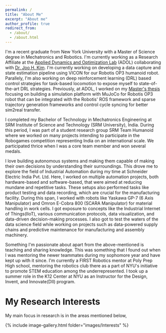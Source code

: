 ```yaml
---
permalink: /
title: "About Me"
excerpt: "About me"
author_profile: true
redirect_from: 
  - /about/
  - /about.html
---
```

I'm a recent graduate from New York University with a Master of Science degree in Mechatronics and Robotics. I'm currently working as a Research Affiliate at the [Applied Dynamics and Optimization Lab](https://wp.nyu.edu/adol/) (ADOL) collaborating with [Dr. Joo H. Kim](https://engineering.nyu.edu/faculty/joo-h-kim). I'm currently working on developing a data capture and state estimation pipeline using VICON for our Robotis OP3 humanoid robot. Parallely, I'm also working on deep reinforcement learning (DRL) based control strategies for task-based locomotion to expose myself to state-of-the-art DRL strategies. Previously, at ADOL, I worked on my [Master's thesis]() focusing on building a simulation platform with MuJoCo for Robotis OP3 robot that can be integrated with the Robotis' ROS framework and sparse trajectory generation frameworks and control cycle syncing for better sim2real transfer.  

I completed my Bachelor of Technology in Mechatronics Engineering at SRM Institute of Science and Technology (SRM University), India. During this period, I was part of a student research group SRM Team Humanoid where we worked on many projects intending to participate in the Robogames competition representing India on an international scale. We participated thrice when I was a core team member and won several medals.  

I love building autonomous systems and making them capable of making their own decisions by understanding their surroundings. This drove me to explore the field of Industrial Automation during my time at Schneider Electric India Pvt. Ltd. Here, I worked on multiple automation projects, both hardware-based and software-based, that were aimed at reducing mundane and repetitive tasks. These setups also performed tasks like product testing and data recording, which are crucial for the manufacturing facility. During this span, I worked with robots like Yaskawa GP-7 (6 Axis Manipulator) and Omron E-Cobra 800 (SCARA Manipulator) for material handling in work cells. I got exposure to concepts like the Industrial Internet of Things(IIoT), various communication protocols, data visualization, and data-driven decision-making processes. I also got to test the waters of the data science field while working on projects such as data-powered supply chains and predictive maintenance for manufacturing and assembly machinery.

Something I'm passionate about apart from the above-mentioned is teaching and sharing knowledge. This was something that I found out when I was mentoring the newer teammates during my sophomore year and have kept up with it since. I'm currently a FIRST Robotics mentor at Poly Prep High school, mentoring the robotics club there as a part of NYU's initiative to promote STEM education among the underrepresented. I took up a summer role in the K12 Center at NYU as an Instructor for the Design, Invent, and Innovate(DII) program.  

My Research Interests
======

My main focus in research is in the areas mentioned below,
 

{% include image-gallery.html folder="images/Interests" %} 
 
<!--figure>
  <img src="./images/Bot.jpg"> 
  <figcaption>Control and Dynamics of Legged Systems</figcaption>
</figure>
<figure>
  <img src="./images/MultiRobot.jpg"> 
  <figcaption>Multi robot interation</figcaption>
</figure> 
<figure>
  <img src="./images/Perception.jpg"> 
  <figcaption>Perception and Planning for mobile robots</figcaption>
</figure--> 
